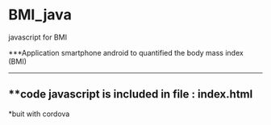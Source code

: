 # BMI_java

javascript for BMI

***Application smartphone android to quantified the body mass index (BMI)
___
**code javascript is included in file : index.html
--
*buit with cordova
